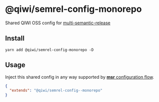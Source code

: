 # @qiwi/semrel-config-monorepo
Shared QIWI OSS config for [multi-semantic-release](https://github.com/qiwi/multi-semantic-release)  

## Install
```shell script
yarn add @qiwi/semrel-config-monorepo -D
```

## Usage
Inject this shared config in any way supported by [**msr** configuration flow](https://github.com/dhoulb/multi-semantic-release#configuration).
```json
{
  "extends": "@qiwi/semrel-config--monorepo"
}
```
